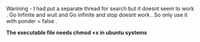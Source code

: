 Warining - I had put a separate thread for search but it doesnt seem to work . Go Infinite and wuit and 
Go infinite and stop doesnt work . So only use it with ponder = false . 

**The executable file needs chmod +x in ubuntu systems**

